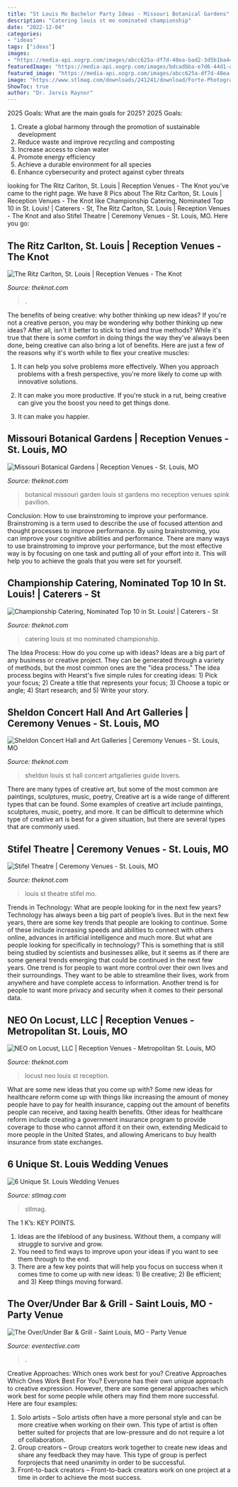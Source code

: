 ```yaml
---
title: "St Louis Mo Bachelor Party Ideas - Missouri Botanical Gardens"
description: "Catering louis st mo nominated championship"
date: "2022-12-04"
categories:
- "ideas"
tags: ["ideas"]
images:
- "https://media-api.xogrp.com/images/abcc625a-df7d-48ea-bad2-3d5b1ba44f02"
featuredImage: "https://media-api.xogrp.com/images/bdcadbba-e7d6-44d1-a2f1-a70a17c22403"
featured_image: "https://media-api.xogrp.com/images/abcc625a-df7d-48ea-bad2-3d5b1ba44f02"
image: "https://www.stlmag.com/downloads/241241/download/Forte-Photography-5.jpg?cb=96b85b3ec101011597abc8a34d17ad59"
ShowToc: true
author: "Dr. Jarvis Raynor"
---
```



2025 Goals: What are the main goals for 2025?
2025 Goals: 
1. Create a global harmony through the promotion of sustainable development 
2. Reduce waste and improve recycling and composting 
3. Increase access to clean water 
4. Promote energy efficiency 
5. Achieve a durable environment for all species 
6. Enhance cybersecurity and protect against cyber threats 

	

		
looking for The Ritz Carlton, St. Louis | Reception Venues - The Knot you've came to the right page. We have 8 Pics about The Ritz Carlton, St. Louis | Reception Venues - The Knot like Championship Catering, Nominated Top 10 in St. Louis! | Caterers - St, The Ritz Carlton, St. Louis | Reception Venues - The Knot and also Stifel Theatre | Ceremony Venues - St. Louis, MO. Here you go:
		
    
## The Ritz Carlton, St. Louis | Reception Venues - The Knot

<img loading=lazy src="https://media-api.xogrp.com/images/67e3a88b-8b14-4ef1-9357-8c73636e95bf~rs_720.480" onerror="this.onerror=null;this.src='https://tse4.mm.bing.net/th?id=OIP._Sm6qp7p8_5NvfjVwnLzEwHaE8&amp;pid=15.1';" alt="The Ritz Carlton, St. Louis | Reception Venues - The Knot">

_Source: theknot.com_

>. 

	

The benefits of being creative: why bother thinking up new ideas?
If you're not a creative person, you may be wondering why bother thinking up new ideas? After all, isn't it better to stick to tried and true methods? While it's true that there is some comfort in doing things the way they've always been done, being creative can also bring a lot of benefits. Here are just a few of the reasons why it's worth while to flex your creative muscles:
1. It can help you solve problems more effectively. When you approach problems with a fresh perspective, you're more likely to come up with innovative solutions.

2. It can make you more productive. If you're stuck in a rut, being creative can give you the boost you need to get things done.

3. It can make you happier.

    
## Missouri Botanical Gardens | Reception Venues - St. Louis, MO

<img loading=lazy src="https://media-api.xogrp.com/images/bdcadbba-e7d6-44d1-a2f1-a70a17c22403" onerror="this.onerror=null;this.src='https://tse1.mm.bing.net/th?id=OIP.M1B2I9ZRQL_NBnFU6MEVdQHaE8&amp;pid=15.1';" alt="Missouri Botanical Gardens | Reception Venues - St. Louis, MO">

_Source: theknot.com_

>botanical missouri garden louis st gardens mo reception venues spink pavilion. 

	

Conclusion: How to use brainstroming to improve your performance.
Brainstroming is a term used to describe the use of focused attention and thought processes to improve performance. By using brainstroming, you can improve your cognitive abilities and performance. There are many ways to use brainstroming to improve your performance, but the most effective way is by focusing on one task and putting all of your effort into it. This will help you to achieve the goals that you were set for yourself.

    
## Championship Catering, Nominated Top 10 In St. Louis! | Caterers - St

<img loading=lazy src="https://media-api.xogrp.com/images/abcc625a-df7d-48ea-bad2-3d5b1ba44f02" onerror="this.onerror=null;this.src='https://tse1.mm.bing.net/th?id=OIP.YFAKDXPuGP8xUkaRrti3YQHaE8&amp;pid=15.1';" alt="Championship Catering, Nominated Top 10 in St. Louis! | Caterers - St">

_Source: theknot.com_

>catering louis st mo nominated championship. 

	

The Idea Process: How do you come up with ideas?
Ideas are a big part of any business or creative project. They can be generated through a variety of methods, but the most common ones are the "idea process." The idea process begins with Hearst's five simple rules for creating ideas: 1) Pick your focus; 2) Create a title that represents your focus; 3) Choose a topic or angle; 4) Start research; and 5) Write your story.

    
## Sheldon Concert Hall And Art Galleries | Ceremony Venues - St. Louis, MO

<img loading=lazy src="https://media-api.xogrp.com/images/29f1b895-7e80-4415-8439-cd38c498ccfe~rs_720.480" onerror="this.onerror=null;this.src='https://tse2.mm.bing.net/th?id=OIP.9HVLDZ06FYfAWo5TulJJCAHaE8&amp;pid=15.1';" alt="Sheldon Concert Hall and Art Galleries | Ceremony Venues - St. Louis, MO">

_Source: theknot.com_

>sheldon louis st hall concert artgalleries guide lovers. 

	

There are many types of creative art, but some of the most common are paintings, sculptures, music, poetry,
Creative art is a wide range of different types that can be found. Some examples of creative art include paintings, sculptures, music, poetry, and more. It can be difficult to determine which type of creative art is best for a given situation, but there are several types that are commonly used.

    
## Stifel Theatre | Ceremony Venues - St. Louis, MO

<img loading=lazy src="https://media-api.xogrp.com/images/1ff17fc7-117b-4c98-955b-59007e9ef478~rs_720.480" onerror="this.onerror=null;this.src='https://tse4.mm.bing.net/th?id=OIP.MBw9G9UWTl6yYxKmw35TjQHaE8&amp;pid=15.1';" alt="Stifel Theatre | Ceremony Venues - St. Louis, MO">

_Source: theknot.com_

>louis st theatre stifel mo. 

	

Trends in Technology: What are people looking for in the next few years?
Technology has always been a big part of people’s lives. But in the next few years, there are some key trends that people are looking to continue. 
Some of these include increasing speeds and abilities to connect with others online, advances in artificial intelligence and much more. 
But what are people looking for specifically in technology? This is something that is still being studied by scientists and businesses alike, but it seems as if there are some general trends emerging that could be continued in the next few years. 
One trend is for people to want more control over their own lives and their surroundings. They want to be able to streamline their lives, work from anywhere and have complete access to information. 
Another trend is for people to want more privacy and security when it comes to their personal data.

    
## NEO On Locust, LLC | Reception Venues - Metropolitan St. Louis, MO

<img loading=lazy src="https://media-api.xogrp.com/images/57fe80fb-6047-46c9-b42a-c588b512d513~rs_640.480" onerror="this.onerror=null;this.src='https://tse3.mm.bing.net/th?id=OIP.VDagfyGzHRE7MxETrNjWqwHaFj&amp;pid=15.1';" alt="NEO on Locust, LLC | Reception Venues - Metropolitan St. Louis, MO">

_Source: theknot.com_

>locust neo louis st reception. 

	

What are some new ideas that you come up with?
Some new ideas for healthcare reform come up with things like increasing the amount of money people have to pay for health insurance, capping out the amount of benefits people can receive, and taxing health benefits. Other ideas for healthcare reform include creating a government insurance program to provide coverage to those who cannot afford it on their own, extending Medicaid to more people in the United States, and allowing Americans to buy health insurance from state exchanges.

    
## 6 Unique St. Louis Wedding Venues

<img loading=lazy src="https://www.stlmag.com/downloads/241241/download/Forte-Photography-5.jpg?cb=96b85b3ec101011597abc8a34d17ad59" onerror="this.onerror=null;this.src='https://tse1.mm.bing.net/th?id=OIP._ubrzT49WZtie8FHAfvEJAHaE8&amp;pid=15.1';" alt="6 Unique St. Louis Wedding Venues">

_Source: stlmag.com_

>stlmag. 

	

The 1 K’s: KEY POINTS.
1. Ideas are the lifeblood of any business. Without them, a company will struggle to survive and grow.
2. You need to find ways to improve upon your ideas if you want to see them through to the end.
3. There are a few key points that will help you focus on success when it comes time to come up with new ideas: 1) Be creative; 2) Be efficient; and 3) Keep things moving forward.

    
## The Over/Under Bar &amp; Grill - Saint Louis, MO - Party Venue

<img loading=lazy src="https://eventective-media.azureedge.net/2422256_md.jpg" onerror="this.onerror=null;this.src='https://tse3.mm.bing.net/th?id=OIP.UGPoRvOA6VPU5ySqZx95zwHaFj&amp;pid=15.1';" alt="The Over/Under Bar &amp; Grill - Saint Louis, MO - Party Venue">

_Source: eventective.com_

>. 

	

Creative Approaches: Which ones work best for you?
Creative Approaches Which Ones Work Best For You?
Everyone has their own unique approach to creative expression. However, there are some general approaches which work best for some people while others may find them more successful. Here are four examples: 

1) Solo artists – Solo artists often have a more personal style and can be more creative when working on their own. This type of artist is often better suited for projects that are low-pressure and do not require a lot of collaboration. 
2) Group creators – Group creators work together to create new ideas and share any feedback they may have. This type of group is perfect forprojects that need unanimity in order to be successful. 
3) Front-to-back creators – Front-to-back creators work on one project at a time in order to achieve the most success.

